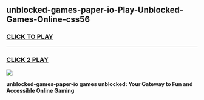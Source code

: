 
## unblocked-games-paper-io-Play-Unblocked-Games-Online-css56
<h3>
<a href="https://premium76.site?title=unblocked-games-paper-io&ref=25A">CLICK TO PLAY</a></h3>
<hr>

<h3>
<a href="https://premium76.site?title=unblocked-games-paper-io&ref=25A">CLICK 2 PLAY</a>
  
</h3>

<a href="https://premium76.site?title=unblocked-games-paper-io&ref=25A"><img src="https://clearcache.store/games.png"></a>


**unblocked-games-paper-io games unblocked: Your Gateway to Fun and Accessible Online Gaming**
